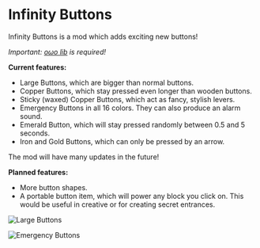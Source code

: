 # Infinity Buttons

Infinity Buttons is a mod which adds exciting new buttons!

*Important: [oωo lib](https://modrinth.com/mod/owo-lib) is required!*

**Current features:**

- Large Buttons, which are bigger than normal buttons.
- Copper Buttons, which stay pressed even longer than wooden buttons.
- Sticky (waxed) Copper Buttons, which act as fancy, stylish levers.
- Emergency Buttons in all 16 colors. They can also produce an alarm sound.
- Emerald Button, which will stay pressed randomly between 0.5 and 5 seconds.
- Iron and Gold Buttons, which can only be pressed by an arrow.

The mod will have many updates in the future!

**Planned features:**

- More button shapes.
- A portable button item, which will power any block you click on. This would be useful in creative or for creating secret entrances.

![Large Buttons](https://i.imgur.com/TktdMfz.png)

![Emergency Buttons](https://i.imgur.com/YdZktEs.png)
